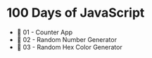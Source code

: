# 100 Days of JavaScript
- 🚀 01 - Counter App
- 🚀 02 - Random Number Generator
- 🚀 03 - Random Hex Color Generator